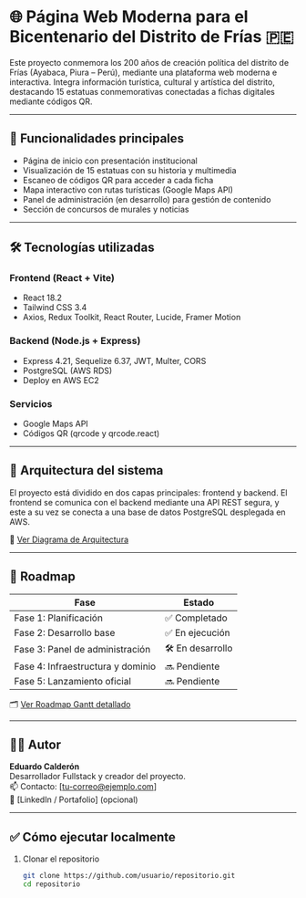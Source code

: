 # 🌐 Página Web Moderna para el Bicentenario del Distrito de Frías 🇵🇪

Este proyecto conmemora los 200 años de creación política del distrito de Frías (Ayabaca, Piura – Perú), mediante una plataforma web moderna e interactiva. Integra información turística, cultural y artística del distrito, destacando 15 estatuas conmemorativas conectadas a fichas digitales mediante códigos QR.

---

## 📌 Funcionalidades principales

- Página de inicio con presentación institucional
- Visualización de 15 estatuas con su historia y multimedia
- Escaneo de códigos QR para acceder a cada ficha
- Mapa interactivo con rutas turísticas (Google Maps API)
- Panel de administración (en desarrollo) para gestión de contenido
- Sección de concursos de murales y noticias

---

## 🛠️ Tecnologías utilizadas

### Frontend (React + Vite)
- React 18.2
- Tailwind CSS 3.4
- Axios, Redux Toolkit, React Router, Lucide, Framer Motion

### Backend (Node.js + Express)
- Express 4.21, Sequelize 6.37, JWT, Multer, CORS
- PostgreSQL (AWS RDS)
- Deploy en AWS EC2

### Servicios
- Google Maps API
- Códigos QR (qrcode y qrcode.react)

---

## 🧠 Arquitectura del sistema

El proyecto está dividido en dos capas principales: frontend y backend. El frontend se comunica con el backend mediante una API REST segura, y este a su vez se conecta a una base de datos PostgreSQL desplegada en AWS.

📎 [Ver Diagrama de Arquitectura](https://github.com/usuario/repositorio/blob/main/assets/arquitectura.png)

---

## 🚀 Roadmap

| Fase                              | Estado       |
|-----------------------------------|--------------|
| Fase 1: Planificación              | ✅ Completado |
| Fase 2: Desarrollo base            | ✅ En ejecución |
| Fase 3: Panel de administración    | 🛠️ En desarrollo |
| Fase 4: Infraestructura y dominio  | 🔜 Pendiente |
| Fase 5: Lanzamiento oficial        | 🔜 Pendiente |

🗂️ [Ver Roadmap Gantt detallado](https://github.com/usuario/repositorio/blob/main/assets/roadmap.png)

---

## 👨‍💻 Autor

**Eduardo Calderón**  
Desarrollador Fullstack y creador del proyecto.  
📫 Contacto: [tu-correo@ejemplo.com]  
🔗 [LinkedIn / Portafolio] (opcional)

---

## ✅ Cómo ejecutar localmente

1. Clonar el repositorio
   ```bash
   git clone https://github.com/usuario/repositorio.git
   cd repositorio

